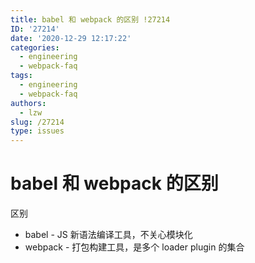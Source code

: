 ```yaml
---
title: babel 和 webpack 的区别 !27214
ID: '27214'
date: '2020-12-29 12:17:22'
categories:
  - engineering
  - webpack-faq
tags:
  - engineering
  - webpack-faq
authors:
  - lzw
slug: /27214
type: issues
---
```


# babel 和 webpack 的区别

区别

- babel - JS 新语法编译工具，不关心模块化
- webpack - 打包构建工具，是多个 loader plugin 的集合
 
 
 
 
 
 
 
 
 
 
 
 
 
 
 
 
 
 
 
 
 
 
 
 
 
